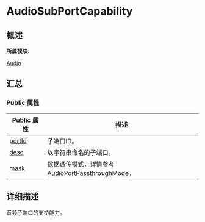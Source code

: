 # AudioSubPortCapability


## **概述**

**所属模块:**

[Audio](_audio.md)


## **汇总**


### Public 属性

  | Public&nbsp;属性 | 描述 | 
| -------- | -------- |
| [portId](_audio.md#portid-34) | 子端口ID。 | 
| [desc](_audio.md#desc-45) | 以字符串命名的子端口。 | 
| [mask](_audio.md#mask) | 数据透传模式，详情参考[AudioPortPassthroughMode](_audio.md#audioportpassthroughmode)。 | 


## **详细描述**

音频子端口的支持能力。
